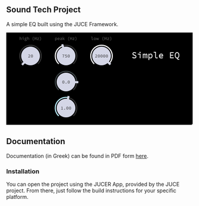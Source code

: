 ## Sound Tech Project

A simple EQ built using the JUCE Framework.

![GUI](Docs/assets/GUI.png)

## Documentation

Documentation (in Greek) can be found in PDF form [here](Docs/Report.pdf).

### Installation

You can open the project using the JUCER App, provided by the JUCE project.
From there, just follow the build instructions for your specific platform.
